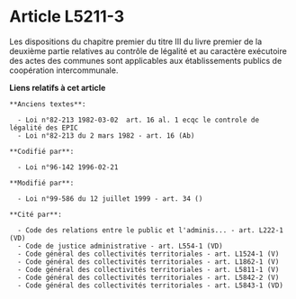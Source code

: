# Article L5211-3

Les dispositions du chapitre premier du titre III du livre premier de la deuxième partie relatives au contrôle de légalité et
au caractère exécutoire des actes des communes sont applicables aux établissements publics de coopération intercommunale.

**Liens relatifs à cet article**

	**Anciens textes**:

	  - Loi n°82-213 1982-03-02  art. 16 al. 1 ecqc le controle de légalité des EPIC
	  - Loi n°82-213 du 2 mars 1982 - art. 16 (Ab)

	**Codifié par**:

	  - Loi n°96-142 1996-02-21

	**Modifié par**:

	  - Loi n°99-586 du 12 juillet 1999 - art. 34 ()

	**Cité par**:

	  - Code des relations entre le public et l'adminis... - art. L222-1 (VD)
	  - Code de justice administrative - art. L554-1 (VD)
	  - Code général des collectivités territoriales - art. L1524-1 (V)
	  - Code général des collectivités territoriales - art. L1862-1 (V)
	  - Code général des collectivités territoriales - art. L5811-1 (V)
	  - Code général des collectivités territoriales - art. L5842-2 (V)
	  - Code général des collectivités territoriales - art. L5843-1 (VD)
